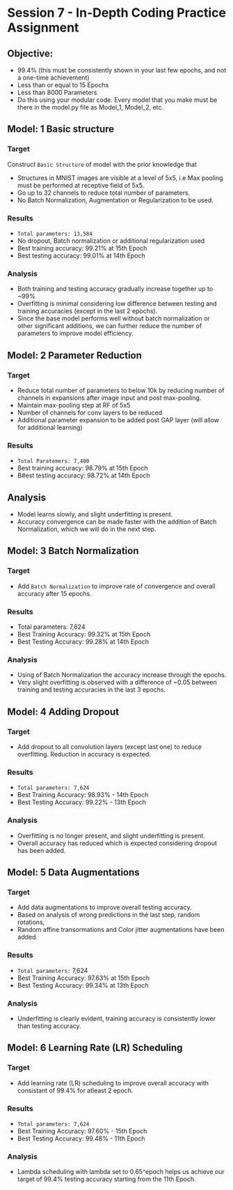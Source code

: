 # Session 7 - In-Depth Coding Practice Assignment
## Objective:
- 99.4% (this must be consistently shown in your last few epochs, and not a one-time achievement)
- Less than or equal to 15 Epochs
- Less than 8000 Parameters
- Do this using your modular code. Every model that you make must be there in the model.py file as Model_1, Model_2, etc.

## Model: 1 Basic structure
### Target
Construct `Basic Structure` of model with the prior knowledge that
- Structures in MNIST images are visible at a level of 5x5, i.e Max pooling must be performed at receptive field of 5x5.
- Go up to 32 channels to reduce total number of parameters.
- No Batch Normalization, Augmentation or Regularization to be used.
### Results
- `Total parameters: 13,584`
- No dropout, Batch normalization or additional regularization used
- Best training accuracy: 99.21% at 15th Epoch
- Best testing accuracy: 99.01% at 14th Epoch
### Analysis
- Both training and testing accuracy gradually increase together up to ~99%
- Overfitting is minimal considering low difference between testing and training accuracies (except in the last 2 epochs).
- Since the base model performs well without batch normalization or other significant additions, we can further reduce the number of parameters to improve model efficiency.

## Model: 2 Parameter Reduction
### Target
- Reduce total number of parameters to below 10k by reducing number of channels in expansions after image input and post max-pooling.
- Maintain max-pooling step at RF of 5x5
- Number of channels for conv layers to be reduced
- Additional parameter expansion to be added post GAP layer (will allow for additional learning)
### Results
- `Total Paratemers: 7,400`
- Best training accuracy: 98.79% at 15th Epoch
- B#est testing accuracy: 98.72% at 14th Epoch
## Analysis
- Model learns slowly, and slight underfitting is present.
- Accuracy convergence can be made faster with the addition of Batch Normalization, which we will do in the next step.

## Model: 3 Batch Normalization
### Target
- Add `Batch Normalization` to improve rate of convergence and overall accuracy after 15 epochs.
### Results
- Total parameters: 7,624
- Best Training Accuracy: 99.32% at 15th Epoch
- Best Testing Accuracy: 99.28% at 14th Epoch
### Analysis
- Using of Batch Normalization the accuracy increase through the epochs.
- Very slight overfitting is observed with a difference of ~0.05 between training and testing accuracies in the last 3 epochs.

## Model: 4 Adding Dropout
### Target
- Add dropout to all convolution layers (except last one) to reduce overfitting. Reduction in accuracy is expected.
### Results
- `Total parameters: 7,624`
- Best Training Accuracy: 98.93% - 14th Epoch
- Best Testing Accuracy: 99.22% - 13th Epoch
### Analysis
- Overfitting is no longer present, and slight underfitting is present.
- Overall accuracy has reduced which is expected considering dropout has been added.

## Model: 5 Data Augmentations
### Target
- Add data augmentations to improve overall testing accuracy.
- Based on analysis of wrong predictions in the last step, random rotations, 
- Random affine transormations and Color jitter augmentations have been added.
### Results
- `Total parameters:` 7,624
- Best Training Accuracy: 97.63% at 15th Epoch
- Best Testing Accuracy: 99.34% at 13th Epoch
### Analysis
- Underfitting is clearly evident, training accuracy is consistently lower than testing accuracy.

## Model: 6 Learning Rate (LR) Scheduling
### Target
- Add learning rate (LR) scheduling to improve overall accuracy with consistant of 99.4% for atleast 2 epoch.
### Results
- `Total parameters: 7,624`
- Best Training Accuracy: 97.60% - 15th Epoch
- Best Testing Accuracy: 99.48% - 11th Epoch
### Analysis
- Lambda scheduling with lambda set to 0.65^epoch helps us achieve our target of 99.4% testing accuracy starting from the 11th Epoch.

